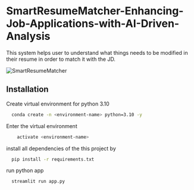 # SmartResumeMatcher-Enhancing-Job-Applications-with-AI-Driven-Analysis
This system helps user to understand what things needs to be modified in their resume in order to match it with the JD.

![SmartResumeMatcher](https://github.com/saurabhznaikz/Automated_MCQ_generator/blob/main/mcq%20generator.gif)

## Installation
Create virtual environment for python 3.10

```bash
  conda create -n <environment-name> python=3.10 -y
```
Enter the virtual environment
```bash
    activate <environment-name>
```
install all dependencies of the this project by 
```bash
  pip install -r requirements.txt
```
run python app
```bash
  streamlit run app.py
```
